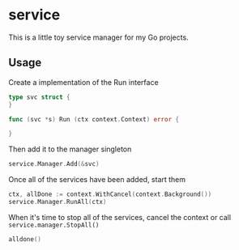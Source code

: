 service
=======

This is a little toy service manager for my Go projects.

## Usage

Create a implementation of the Run interface
```go
type svc struct {
}

func (svc *s) Run (ctx context.Context) error {

}
```

Then add it to the manager singleton
```go
service.Manager.Add(&svc)
```

Once all of the services have been added, start them
```go
ctx, allDone := context.WithCancel(context.Background())
service.Manager.RunAll(ctx)
```

When it's time to stop all of the services, cancel the context or call `service.manager.StopAll()`
```go
alldone()
```

